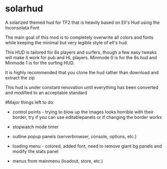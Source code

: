 solarhud
==========

A solarized themed hud for TF2 that is heavily based on Ell's Hud using the Inconsolata Font

The main goal of this mod is to completely overwrite all colors and fonts
   while keeping the minimal but very legible style of ell's hud.

This HUD is tailored for 6s players and surfers, though a few easy tweaks will make it work for pub and HL players.  Minmode 0 is for the 6s hud and Minmode 1 is for the surfing HUD.  

It is highly recommended that you clone the hud rather than download and extract the zip

   This hud is under constant renovation until everything has been converted
   and modified to an acceptable standard

#Major things left to do:
   
- control points - trying to blow up the images looks horrible with their border, try if you can use editablepanels or if changing the border works

- stopwatch mode timer

- outline popup panels (serverbrowser, console, options, etc.)

- loading menu - colored, added font, need to remove giant bg panels and modify the stats panel

- menus from mainmenu (loadout, store, etc.)
